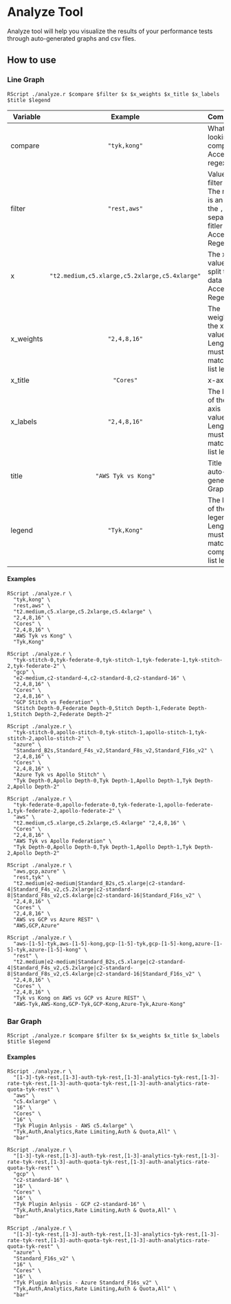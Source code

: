 # Analyze Tool

Analyze tool will help you visualize the results of your performance tests through auto-generated graphs and csv files.

## How to use

### Line Graph
`RScript ./analyze.r $compare $filter $x $x_weights $x_title $x_labels $title $legend`

| Variable | Example | Comments |
|----------| :-----: | -------- |
| compare | `"tyk,kong"` | What your looking to compare. Accepts regex. |
| filter | `"rest,aws"` | Values to filter on. The result is an `AND` of the `,` separated fitler list. Accepts Regex. |
| x | `"t2.medium,c5.xlarge,c5.2xlarge,c5.4xlarge"` | The x-axis values to split the data on. Accepts Regex. |
| x_weights | `"2,4,8,16"` | The weights of the x-axis values. Length must match x list length. |
| x_title | `"Cores"` | x-axis title |
| x_labels | `"2,4,8,16"` | The labels of the x-axis values. Length must match x list length. |
| title | `"AWS Tyk vs Kong"` | Title of the auto-generated Graphs. |
| legend | `"Tyk,Kong"` | The labels of the legends. Length must match compare list length. |

#### Examples
```
RScript ./analyze.r \
  "tyk,kong" \
  "rest,aws" \
  "t2.medium,c5.xlarge,c5.2xlarge,c5.4xlarge" \
  "2,4,8,16" \
  "Cores" \
  "2,4,8,16" \
  "AWS Tyk vs Kong" \
  "Tyk,Kong"
```

```
RScript ./analyze.r \
  "tyk-stitch-0,tyk-federate-0,tyk-stitch-1,tyk-federate-1,tyk-stitch-2,tyk-federate-2" \
  "gcp" \
  "e2-medium,c2-standard-4,c2-standard-8,c2-standard-16" \
  "2,4,8,16" \
  "Cores" \
  "2,4,8,16" \
  "GCP Stitch vs Federation" \
  "Stitch Depth-0,Federate Depth-0,Stitch Depth-1,Federate Depth-1,Stitch Depth-2,Federate Depth-2"
```

```
RScript ./analyze.r \
  "tyk-stitch-0,apollo-stitch-0,tyk-stitch-1,apollo-stitch-1,tyk-stitch-2,apollo-stitch-2" \
  "azure" \
  "Standard_B2s,Standard_F4s_v2,Standard_F8s_v2,Standard_F16s_v2" \
  "2,4,8,16" \
  "Cores" \
  "2,4,8,16" \
  "Azure Tyk vs Apollo Stitch" \
  "Tyk Depth-0,Apollo Depth-0,Tyk Depth-1,Apollo Depth-1,Tyk Depth-2,Apollo Depth-2"
```

```
RScript ./analyze.r \
  "tyk-federate-0,apollo-federate-0,tyk-federate-1,apollo-federate-1,tyk-federate-2,apollo-federate-2" \
  "aws" \
  "t2.medium,c5.xlarge,c5.2xlarge,c5.4xlarge" "2,4,8,16" \
  "Cores" \
  "2,4,8,16" \
  "AWS Tyk vs Apollo Federation" \
  "Tyk Depth-0,Apollo Depth-0,Tyk Depth-1,Apollo Depth-1,Tyk Depth-2,Apollo Depth-2"
```

```
RScript ./analyze.r \
  "aws,gcp,azure" \
  "rest,tyk" \
  "t2.medium|e2-medium|Standard_B2s,c5.xlarge|c2-standard-4|Standard_F4s_v2,c5.2xlarge|c2-standard-8|Standard_F8s_v2,c5.4xlarge|c2-standard-16|Standard_F16s_v2" \
  "2,4,8,16" \
  "Cores" \
  "2,4,8,16" \
  "AWS vs GCP vs Azure REST" \
  "AWS,GCP,Azure"
```

```
RScript ./analyze.r \
  "aws-[1-5]-tyk,aws-[1-5]-kong,gcp-[1-5]-tyk,gcp-[1-5]-kong,azure-[1-5]-tyk,azure-[1-5]-kong" \
  "rest" \
  "t2.medium|e2-medium|Standard_B2s,c5.xlarge|c2-standard-4|Standard_F4s_v2,c5.2xlarge|c2-standard-8|Standard_F8s_v2,c5.4xlarge|c2-standard-16|Standard_F16s_v2" \
  "2,4,8,16" \
  "Cores" \
  "2,4,8,16" \
  "Tyk vs Kong on AWS vs GCP vs Azure REST" \
  "AWS-Tyk,AWS-Kong,GCP-Tyk,GCP-Kong,Azure-Tyk,Azure-Kong"
```

### Bar Graph
`RScript ./analyze.r $compare $filter $x $x_weights $x_title $x_labels $title $legend`

#### Examples
```
RScript ./analyze.r \
  "[1-3]-tyk-rest,[1-3]-auth-tyk-rest,[1-3]-analytics-tyk-rest,[1-3]-rate-tyk-rest,[1-3]-auth-quota-tyk-rest,[1-3]-auth-analytics-rate-quota-tyk-rest" \
  "aws" \
  "c5.4xlarge" \
  "16" \
  "Cores" \
  "16" \
  "Tyk Plugin Anlysis - AWS c5.4xlarge" \
  "Tyk,Auth,Analytics,Rate Limiting,Auth & Quota,All" \
  "bar"
```

```
RScript ./analyze.r \
  "[1-3]-tyk-rest,[1-3]-auth-tyk-rest,[1-3]-analytics-tyk-rest,[1-3]-rate-tyk-rest,[1-3]-auth-quota-tyk-rest,[1-3]-auth-analytics-rate-quota-tyk-rest" \
  "gcp" \
  "c2-standard-16" \
  "16" \
  "Cores" \
  "16" \
  "Tyk Plugin Anlysis - GCP c2-standard-16" \
  "Tyk,Auth,Analytics,Rate Limiting,Auth & Quota,All" \
  "bar"
```

```
RScript ./analyze.r \
  "[1-3]-tyk-rest,[1-3]-auth-tyk-rest,[1-3]-analytics-tyk-rest,[1-3]-rate-tyk-rest,[1-3]-auth-quota-tyk-rest,[1-3]-auth-analytics-rate-quota-tyk-rest" \
  "azure" \
  "Standard_F16s_v2" \
  "16" \
  "Cores" \
  "16" \
  "Tyk Plugin Anlysis - Azure Standard_F16s_v2" \
  "Tyk,Auth,Analytics,Rate Limiting,Auth & Quota,All" \
  "bar"
```
